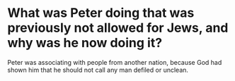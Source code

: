 # What was Peter doing that was previously not allowed for Jews, and why was he now doing it?

Peter was associating with people from another nation, because God had shown him that he should not call any man defiled or unclean.
